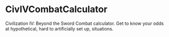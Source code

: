 # CivIVCombatCalculator
Civilization IV: Beyond the Sword Combat calculator. Get to know your odds at hypothetical, hard to artificially set up, situations.
